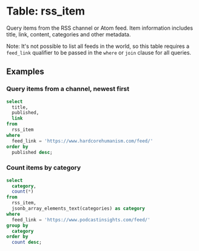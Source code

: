 # Table: rss_item

Query items from the RSS channel or Atom feed. Item information includes title, link, content, categories and other metadata.

Note: It's not possible to list all feeds in the world, so this table requires a
`feed_link` qualifier to be passed in the `where` or `join` clause for all queries.


## Examples

### Query items from a channel, newest first

```sql
select
  title,
  published,
  link
from
  rss_item
where
  feed_link = 'https://www.hardcorehumanism.com/feed/'
order by 
  published desc;
```

### Count items by category

```sql
select
  category,
  count(*)
from
  rss_item,
  jsonb_array_elements_text(categories) as category
where
  feed_link = 'https://www.podcastinsights.com/feed/'
group by
  category
order by
  count desc;
```